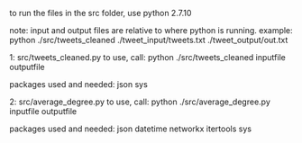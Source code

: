 to run the files in the src folder, use python 2.7.10

note: input and output files are relative to where python is running.
example: python ./src/tweets_cleaned ./tweet_input/tweets.txt ./tweet_output/out.txt

1: src/tweets_cleaned.py
to use, call:
  python ./src/tweets_cleaned inputfile outputfile

packages used and needed:
  json
  sys

2: src/average_degree.py
to use, call:
  python ./src/average_degree.py inputfile outputfile

packages used and needed:
  json
  datetime
  networkx
  itertools
  sys
